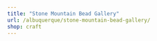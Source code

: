 ```yaml
---
title: "Stone Mountain Bead Gallery"
url: /albuquerque/stone-mountain-bead-gallery/
shop: craft
---
```

